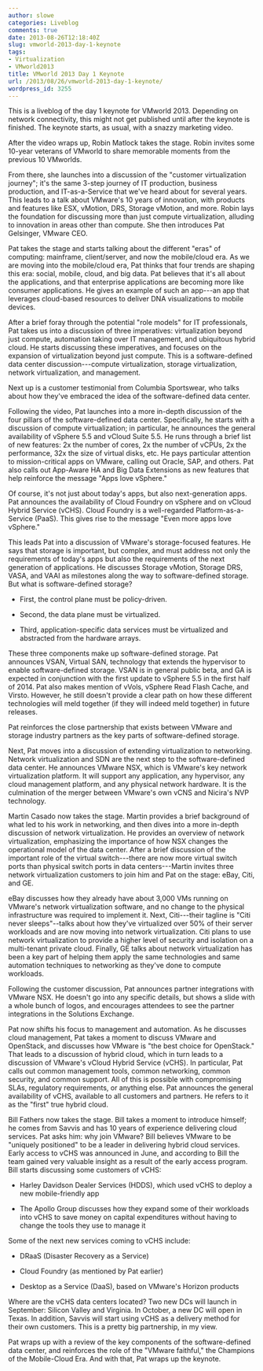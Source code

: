 ```yaml
---
author: slowe
categories: Liveblog
comments: true
date: 2013-08-26T12:18:40Z
slug: vmworld-2013-day-1-keynote
tags:
- Virtualization
- VMworld2013
title: VMworld 2013 Day 1 Keynote
url: /2013/08/26/vmworld-2013-day-1-keynote/
wordpress_id: 3255
---
```


This is a liveblog of the day 1 keynote for VMworld 2013. Depending on network connectivity, this might not get published until after the keynote is finished. The keynote starts, as usual, with a snazzy marketing video.

After the video wraps up, Robin Matlock takes the stage. Robin invites some 10-year veterans of VMworld to share memorable moments from the previous 10 VMworlds.

From there, she launches into a discussion of the "customer virtualization journey"; it's the same 3-step journey of IT production, business production, and IT-as-a-Service that we've heard about for several years. This leads to a talk about VMware's 10 years of innovation, with products and features like ESX, vMotion, DRS, Storage vMotion, and more. Robin lays the foundation for discussing more than just compute virtualization, alluding to innovation in areas other than compute. She then introduces Pat Gelsinger, VMware CEO.

Pat takes the stage and starts talking about the different "eras" of computing: mainframe, client/server, and now the mobile/cloud era. As we are moving into the mobile/cloud era, Pat thinks that four trends are shaping this era: social, mobile, cloud, and big data. Pat believes that it's all about the applications, and that enterprise applications are becoming more like consumer applications. He gives an example of such an app---an app that leverages cloud-based resources to deliver DNA visualizations to mobile devices.

After a brief foray through the potential "role models" for IT professionals, Pat takes us into a discussion of three imperatives: virtualization beyond just compute, automation taking over IT management, and ubiquitous hybrid cloud. He starts discussing these imperatives, and focuses on the expansion of virtualization beyond just compute. This is a software-defined data center discussion---compute virtualization, storage virtualization, network virtualization, and management.

Next up is a customer testimonial from Columbia Sportswear, who talks about how they've embraced the idea of the software-defined data center.

Following the video, Pat launches into a more in-depth discussion of the four pillars of the software-defined data center. Specifically, he starts with a discussion of compute virtualization; in particular, he announces the general availability of vSphere 5.5 and vCloud Suite 5.5. He runs through a brief list of new features: 2x the number of cores, 2x the number of vCPUs, 2x the performance, 32x the size of virtual disks, etc. He pays particular attention to mission-critical apps on VMware, calling out Oracle, SAP, and others. Pat also calls out App-Aware HA and Big Data Extensions as new features that help reinforce the message "Apps love vSphere."

Of course, it's not just about today's apps, but also next-generation apps. Pat announces the availability of Cloud Foundry on vSphere and on vCloud Hybrid Service (vCHS). Cloud Foundry is a well-regarded Platform-as-a-Service (PaaS). This gives rise to the message "Even more apps love vSphere."

This leads Pat into a discussion of VMware's storage-focused features. He says that storage is important, but complex, and must address not only the requirements of today's apps but also the requirements of the next generation of applications. He discusses Storage vMotion, Storage DRS, VASA, and VAAI as milestones along the way to software-defined storage. But what is software-defined storage?

* First, the control plane must be policy-driven.

* Second, the data plane must be virtualized.

* Third, application-specific data services must be virtualized and abstracted from the hardware arrays.

These three components make up software-defined storage. Pat announces VSAN, Virtual SAN, technology that extends the hypervisor to enable software-defined storage. VSAN is in general public beta, and GA is expected in conjunction with the first update to vSphere 5.5 in the first half of 2014. Pat also makes mention of vVols, vSphere Read Flash Cache, and Virsto. However, he still doesn't provide a clear path on how these different technologies will meld together (if they will indeed meld together) in future releases.

Pat reinforces the close partnership that exists between VMware and storage industry partners as the key parts of software-defined storage.

Next, Pat moves into a discussion of extending virtualization to networking. Network virtualization and SDN are the next step to the software-defined data center. He announces VMware NSX, which is VMware's key network virtualization platform. It will support any application, any hypervisor, any cloud management platform, and any physical network hardware. It is the culmination of the merger between VMware's own vCNS and Nicira's NVP technology.

Martin Casado now takes the stage. Martin provides a brief background of what led to his work in networking, and then dives into a more in-depth discussion of network virtualization. He provides an overview of network virtualization, emphasizing the importance of how NSX changes the operational model of the data center. After a brief discussion of the important role of the virtual switch---there are now more virtual switch ports than physical switch ports in data centers---Martin invites three network virtualization customers to join him and Pat on the stage: eBay, Citi, and GE.

eBay discusses how they already have about 3,000 VMs running on VMware's network virtualization software, and no change to the physical infrastructure was required to implement it. Next, Citi---their tagline is "Citi never sleeps"--talks about how they've virtualized over 50% of their server workloads and are now moving into network virtualization. Citi plans to use network virtualization to provide a higher level of security and isolation on a multi-tenant private cloud. Finally, GE talks about network virtualization has been a key part of helping them apply the same technologies and same automation techniques to networking as they've done to compute workloads.

Following the customer discussion, Pat announces partner integrations with VMware NSX. He doesn't go into any specific details, but shows a slide with a whole bunch of logos, and encourages attendees to see the partner integrations in the Solutions Exchange.

Pat now shifts his focus to management and automation. As he discusses cloud management, Pat takes a moment to discuss VMware and OpenStack, and discusses how VMware is "the best choice for OpenStack." That leads to a discussion of hybrid cloud, which in turn leads to a discussion of VMware's vCloud Hybrid Service (vCHS). In particular, Pat calls out common management tools, common networking, common security, and common support. All of this is possible with compromising SLAs, regulatory requirements, or anything else. Pat announces the general availability of vCHS, available to all customers and partners. He refers to it as the "first" true hybrid cloud.

Bill Fathers now takes the stage. Bill takes a moment to introduce himself; he comes from Savvis and has 10 years of experience delivering cloud services. Pat asks him: why join VMware? Bill believes VMware to be "uniquely positioned" to be a leader in delivering hybrid cloud services. Early access to vCHS was announced in June, and according to Bill the team gained very valuable insight as a result of the early access program. Bill starts discussing some customers of vCHS:

* Harley Davidson Dealer Services (HDDS), which used vCHS to deploy a new mobile-friendly app

* The Apollo Group discusses how they expand some of their workloads into vCHS to save money on capital expenditures without having to change the tools they use to manage it

Some of the next new services coming to vCHS include:

* DRaaS (Disaster Recovery as a Service)

* Cloud Foundry (as mentioned by Pat earlier)

* Desktop as a Service (DaaS), based on VMware's Horizon products

Where are the vCHS data centers located? Two new DCs will launch in September: Silicon Valley and Virginia. In October, a new DC will open in Texas. In addition, Savvis will start using vCHS as a delivery method for their own customers. This is a pretty big partnership, in my view.

Pat wraps up with a review of the key components of the software-defined data center, and reinforces the role of the "VMware faithful," the Champions of the Mobile-Cloud Era. And with that, Pat wraps up the keynote.
